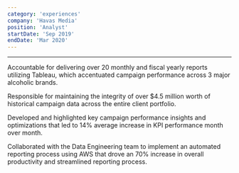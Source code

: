 ```yaml
---
category: 'experiences'
company: 'Havas Media'
position: 'Analyst'
startDate: 'Sep 2019'
endDate: 'Mar 2020'
---
```

<hr>
Accountable for delivering over 20 monthly and fiscal yearly reports utilizing Tableau, which accentuated campaign performance across 3 major alcoholic brands.

Responsible for maintaining the integrity of over $4.5 million worth of historical campaign data across the entire client portfolio.

Developed and highlighted key campaign performance insights and optimizations that led to 14% average increase in KPI performance month over month.

Collaborated with the Data Engineering team to implement an automated reporting process using AWS that drove an 70% increase in overall productivity and streamlined reporting process.
